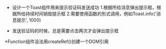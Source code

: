 * 设计一个Toast组件用来提示验证码发送成功
  1.根据所给消息弹出提示框，根据所给持续时间销毁提示框
  2.需要使用函数的形式调用，例如Toast.info('消息提示', 1000)

* 发送验证码的时候，总是需要点击两次才会弹出提示框 

*Function组件没法用createRef()创建一个DOM引用